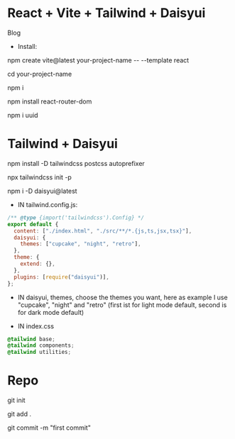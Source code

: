 # React + Vite + Tailwind + Daisyui

Blog

- Install:

npm create vite@latest your-project-name -- --template react

cd your-project-name

npm i

npm install react-router-dom

npm i uuid

# Tailwind + Daisyui

npm install -D tailwindcss postcss autoprefixer

npx tailwindcss init -p

npm i -D daisyui@latest

- IN tailwind.config.js:

```javascript
/** @type {import('tailwindcss').Config} */
export default {
  content: ["./index.html", "./src/**/*.{js,ts,jsx,tsx}"],
  daisyui: {
    themes: ["cupcake", "night", "retro"],
  },
  theme: {
    extend: {},
  },
  plugins: [require("daisyui")],
};
```

- IN daisyui, themes, choose the themes you want, here as example I use "cupcake", "night" and "retro" (first ist for light mode default, second is for dark mode default)

* IN index.css

```css
@tailwind base;
@tailwind components;
@tailwind utilities;
```

# Repo

git init

git add .

git commit -m "first commit"
